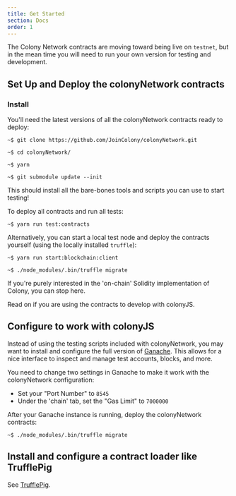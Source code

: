 ```yaml
---
title: Get Started
section: Docs
order: 1
---
```


The Colony Network contracts are moving toward being live on `testnet`, but in the mean time you will need to run your own version for testing and development.

## Set Up and Deploy the colonyNetwork contracts

### Install
You'll need the latest versions of all the colonyNetwork contracts ready to deploy:

```
~$ git clone https://github.com/JoinColony/colonyNetwork.git

~$ cd colonyNetwork/

~$ yarn

~$ git submodule update --init
```

This should install all the bare-bones tools and scripts you can use to start testing!

To deploy all contracts and run all tests:
```
~$ yarn run test:contracts

```

Alternatively, you can start a local test node and deploy the contracts yourself (using the locally installed `truffle`):
```
~$ yarn run start:blockchain:client

~$ ./node_modules/.bin/truffle migrate
```

If you're purely interested in the 'on-chain' Solidity implementation of Colony, you can stop here.

Read on if you are using the contracts to develop with colonyJS.

## Configure to work with colonyJS

Instead of using the testing scripts included with colonyNetwork, you may want to install and configure the full version of [Ganache](https://github.com/trufflesuite/ganache). This allows for a nice interface to inspect and manage test accounts, blocks, and more.

You need to change two settings in Ganache to make it work with the colonyNetwork configuration:

* Set your "Port Number" to `8545`
* Under the 'chain' tab, set the "Gas Limit" to `7000000`

After your Ganache instance is running, deploy the colonyNetwork contracts:
```
~$ ./node_modules/.bin/truffle migrate
```

## Install and configure a contract loader like TrufflePig


See [TrufflePig](https://github.com/JoinColony/trufflepig).
